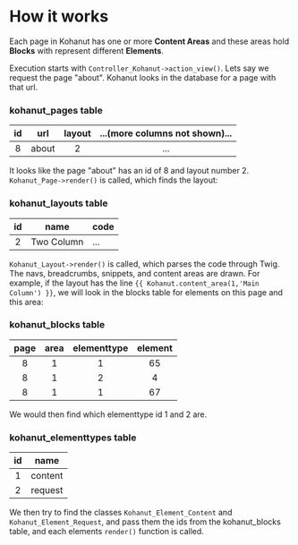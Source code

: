 # How it works

Each page in Kohanut has one or more **Content Areas** and these areas hold **Blocks** with represent different **Elements**.

Execution starts with `Controller_Kohanut->action_view()`.  Lets say we request the page "about".  Kohanut looks in the database for a page with that url.

### kohanut_pages table
| id | url | layout | ...(more columns not shown)... |
|:---:|:------:|:---------:|:-----:|
| 8 | about | 2 | ...|

It looks like the page "about" has an id of 8 and layout number 2.  `Kohanut_Page->render()` is called, which finds the layout:

### kohanut_layouts table
| id | name | code |
|:--:|:----:|----|
| 2  |Two Column| ...|

`Kohanut_Layout->render()` is called, which parses the code through Twig. The navs, breadcrumbs, snippets, and content areas are drawn.  For example, if the layout has the line `{{ Kohanut.content_area(1,'Main Column') }}`, we will look in the blocks table for elements on this page and this area:

### kohanut_blocks table
| page | area | elementtype | element |
|:--:|:--:|:--:|:--:|
| 8 | 1 | 1 | 65 |
| 8 | 1 | 2 | 4  |
| 8 | 1 | 1 | 67 |

We would then find which elementtype id 1 and 2 are.

### kohanut_elementtypes table
| id | name |
|:-:|:-:|
| 1  | content |
| 2 | request |

We then try to find the classes `Kohanut_Element_Content` and `Kohanut_Element_Request`, and pass them the ids from the kohanut_blocks table, and each elements `render()` function is called.